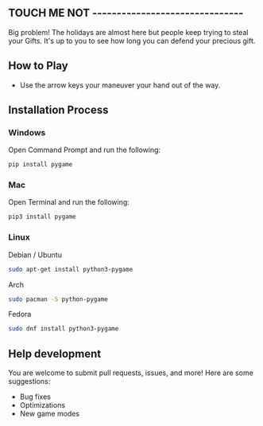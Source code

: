 ## TOUCH ME NOT  -------------------------------

Big problem! The holidays are almost here but people keep trying to steal your Gifts. It's up to you to see how long
you can defend your precious gift.

## How to Play

* Use the arrow keys your maneuver your hand out of the way.

## Installation Process

### Windows

Open Command Prompt and run the following:

```sh
pip install pygame
```

### Mac

Open Terminal and run the following:

```sh
pip3 install pygame
```

### Linux

Debian / Ubuntu

```sh
sudo apt-get install python3-pygame
```

Arch

```sh
sudo pacman -S python-pygame
```

Fedora

```sh
sudo dnf install python3-pygame
```

## Help development

You are welcome to submit pull requests, issues, and more! Here are some suggestions:

* Bug fixes
* Optimizations
* New game modes  

